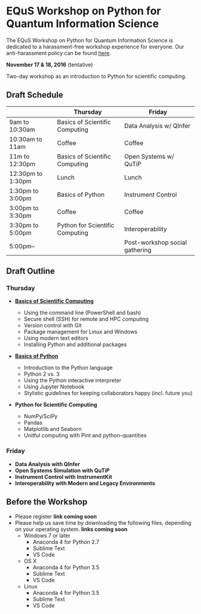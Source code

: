 # EQuS Workshop on Python for Quantum Information Science #

The EQuS Workshop on Python for Quantum Information Science is dedicated to a harassment-free workshop experience for everyone. Our anti-harassment policy can be found
[here](code-of-conduct.md).

**November 17 & 18, 2016** (tentative)

Two-day workshop as an introduction to Python for scientific computing.

## Draft Schedule ##

| | Thursday | Friday |
|---|---|---|
| 9am to 10:30am | Basics of Scientific Computing | Data Analysis w/ QInfer |
| 10:30am to 11am | Coffee | Coffee |
| 11m to 12:30pm | Basics of Scientific Computing | Open Systems w/ QuTiP |
| 12:30pm to 1:30pm | Lunch | Lunch |
| 1:30pm to 3:00pm | Basics of Python | Instrument Control |
| 3:00pm to 3:30pm | Coffee | Coffee |
| 3:30pm to 5:00pm | Python for Scientific Computing | Interoperability |
| 5:00pm– | | Post-workshop social gathering |


## Draft Outline ##

### Thursday ###

- [**Basics of Scientific Computing**](https://nbviewer.jupyter.org/github/QuinnPhys/PythonWorkshop-science/blob/master/lecture-0-basics-scicomp.ipynb)
    - Using the command line (PowerShell and bash)
    - Secure shell (SSH) for remote and HPC computing
    - Version control with Git
    - Package management for Linux and Windows
    - Using modern text editors
    - Installing Python and additional packages

- [**Basics of Python**](https://nbviewer.jupyter.org/github/QuinnPhys/PythonWorkshop-science/blob/master/lecture-1-python-basics.ipynb)
    - Introduction to the Python language
    - Python 2 vs. 3
    - Using the Python interactive interpreter
    - Using Jupyter Notebook
    - Stylistic guidelines for keeping collaborators happy (incl. future you)

- **Python for Scientific Computing**
    - NumPy/SciPy
    - Pandas
    - Matplotlib and Seaborn
    - Unitful computing with Pint and python-quantities

### Friday ###

- **Data Analysis with QInfer**
- **Open Systems Simulation with QuTiP**
- **Instrument Control with InstrumentKit**
- **Interoperability with Modern and Legacy Environments**


## Before the Workshop ##

- Please register **link coming soon**
- Please help us save time by downloading the following files, depending on your operating system. **links coming soon**
    - Windows 7 or later
        - Anaconda 4 for Python 2.7
        - Sublime Text
        - VS Code
    - OS X
        - Anaconda 4 for Python 3.5
        - Sublime Text
        - VS Code
    - Linux
        - Anaconda 4 for Python 3.5
        - Sublime Text
        - VS Code

